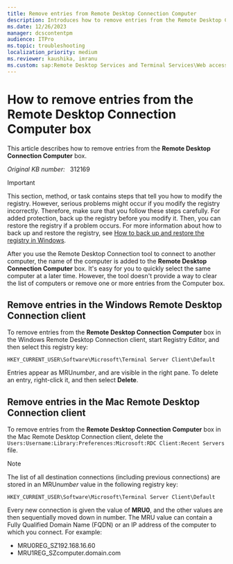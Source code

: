```yaml
---
title: Remove entries from Remote Desktop Connection Computer
description: Introduces how to remove entries from the Remote Desktop Connection Computer box.
ms.date: 12/26/2023
manager: dcscontentpm
audience: ITPro
ms.topic: troubleshooting
localization_priority: medium
ms.reviewer: kaushika, imranu
ms.custom: sap:Remote Desktop Services and Terminal Services\Web access (includes RemoteApp and desktop connections), csstroubleshoot
---
```

# How to remove entries from the Remote Desktop Connection Computer box

This article describes how to remove entries from the **Remote Desktop Connection Computer** box.

_Original KB number:_ &nbsp; 312169

> [!IMPORTANT]
> This section, method, or task contains steps that tell you how to modify the registry. However, serious problems might occur if you modify the registry incorrectly. Therefore, make sure that you follow these steps carefully. For added protection, back up the registry before you modify it. Then, you can restore the registry if a problem occurs. For more information about how to back up and restore the registry, see [How to back up and restore the registry in Windows](https://support.microsoft.com/help/322756).

After you use the Remote Desktop Connection tool to connect to another computer, the name of the computer is added to the **Remote Desktop Connection Computer** box. It's easy for you to quickly select the same computer at a later time. However, the tool doesn't provide a way to clear the list of computers or remove one or more entries from the Computer box.

## Remove entries in the Windows Remote Desktop Connection client

To remove entries from the **Remote Desktop Connection Computer** box in the Windows Remote Desktop Connection client, start Registry Editor, and then select this registry key:

`HKEY_CURRENT_USER\Software\Microsoft\Terminal Server Client\Default`

Entries appear as MRU*number*, and are visible in the right pane. To delete an entry, right-click it, and then select **Delete**.

## Remove entries in the Mac Remote Desktop Connection client

To remove entries from the **Remote Desktop Connection Computer** box in the Mac Remote Desktop Connection client, delete the `Users:Username:Library:Preferences:Microsoft:RDC Client:Recent Servers` file.

> [!NOTE]
>
> The list of all destination connections (including previous connections) are stored in an MRU*number* value in the following registry key:
>
> `HKEY_CURRENT_USER\Software\Microsoft\Terminal Server Client\Default`
>
> Every new connection is given the value of **MRU0**, and the other values are then sequentially moved down in number. The MRU value can contain a Fully Qualified Domain Name (FQDN) or an IP address of the computer to which you connect. For example:
>
> - MRU0REG_SZ192.168.16.60
> - MRU1REG_SZcomputer.domain.com
